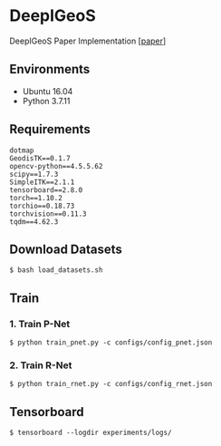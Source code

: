 # DeepIGeoS
DeepIGeoS Paper Implementation [[paper](https://arxiv.org/abs/1707.00652)]

## Environments
- Ubuntu 16.04
- Python 3.7.11

## Requirements
```shell
dotmap
GeodisTK==0.1.7
opencv-python==4.5.5.62
scipy==1.7.3
SimpleITK==2.1.1
tensorboard==2.8.0
torch==1.10.2
torchio==0.18.73
torchvision==0.11.3
tqdm==4.62.3
```

## Download Datasets
```shell
$ bash load_datasets.sh
```

## Train

### 1. Train P-Net
```shell
$ python train_pnet.py -c configs/config_pnet.json
```

### 2. Train R-Net
```shell
$ python train_rnet.py -c configs/config_rnet.json
```

## Tensorboard
```shell
$ tensorboard --logdir experiments/logs/
```
